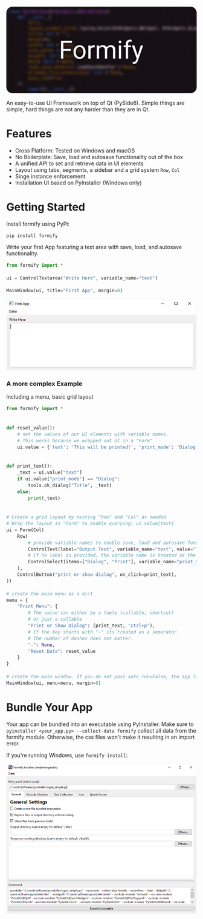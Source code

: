 <p align="center">
  <img src="https://raw.githubusercontent.com/TorbenFricke/formify/release/formify/splash.png" />
</p>

An easy-to-use UI Framework on top of Qt (PySide6). Simple things are simple, hard things are not any harder than they are in Qt.

# Features

- Cross Platform: Tested on Windows and macOS
- No Boilerplate: Save, load and autosave functionality out of the box
- A unified API to set and retrieve data in UI elements
- Layout using tabs, segments, a sidebar and a grid system `Row`, `Col` 
- Singe instance enforcement
- Installation UI based on PyInstaller (Windows only)

# Getting Started

Install formify using PyPi:
```
pip install formify
```

Write your first App featuring a text area with save, load, and autosave functionality. 
```python
from formify import *

ui = ControlTextarea("Write Here", variable_name="text")

MainWindow(ui, title="First App", margin=8)
```

<p align="center">
  <img src="https://raw.githubusercontent.com/TorbenFricke/formify/release/screenshots/first-app-menu-small.png" />
</p>

### A more complex Example

Including a menu, basic grid layout

```python
from formify import *


def reset_value():
    # set the values of our UI elements with variable names. 
    # This works because we wrapped out UI in a "Form"
    ui.value = {'text': 'This will be printed!', 'print_mode': 'Dialog'}


def print_text():
    _text = ui.value["text"]
    if ui.value["print_mode"] == "Dialog":
        tools.ok_dialog("Title", _text)
    else:
        print(_text)


# Create a grid layout by nesting "Row" and "Col" as needed
# Wrap the layout in "Form" to enable querying: ui.value[text]
ui = Form(Col(
    Row(
        # provide variable names to enable save, load and autosave functionality as a JSON file
        ControlText(label="Output Text", variable_name="text", value="This will be printed!"),
        # if no label is provided, the variable name is treated as the name
        ControlSelect(items=["Dialog", "Print"], variable_name="print_mode"),
    ),
    ControlButton("print or show dialog", on_click=print_text),
))

# create the main menu as a dict
menu = {
    "Print Menu": {
        # The value can either be a tuple (callable, shortcut) 
        # or just a callable
        "Print or Show Dialog": (print_text, "ctrl+p"),
        # If the key starts with "-" its treated as a separator. 
        # The number of dashes does not matter.
        "-": None,
        "Reset Data": reset_value
    }
}

# create the main window. If you do not pass auto_run=False, the app launches.
MainWindow(ui, menu=menu, margin=8)
```

# Bundle Your App

Your app can be bundled into an executable using PyInstaller. Make sure to `pyinstaller <your_app.py> --collect-data formify` collect all data from the formify module. Otherwise, the css files won't make it resulting in an import error.

If you're running Windows, use `formify-install`:

<p align="center">
  <img src="https://raw.githubusercontent.com/TorbenFricke/formify/release/screenshots/formify-install.png" />
</p>